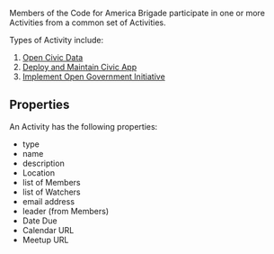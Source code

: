 Members of the Code for America Brigade participate in one or more Activities from a common set of Activities.

Types of Activity include:
1. [Open Civic Data](open_civic_data.md)
2. [Deploy and Maintain Civic App](deploy_maintain_civic_apps.md)
3. [Implement Open Government Initiative](support_open_government_initiative.md)

## Properties
An Activity has the following properties:
* type
* name
* description
* Location
* list of Members
* list of Watchers
* email address
* leader (from Members)
* Date Due
* Calendar URL
* Meetup URL
